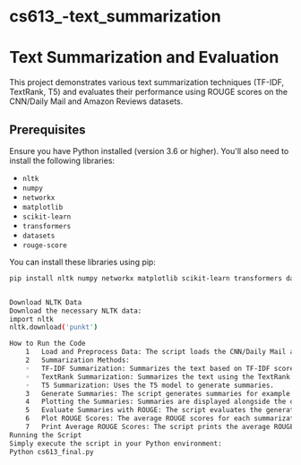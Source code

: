 # cs613_-text_summarization

# Text Summarization and Evaluation

This project demonstrates various text summarization techniques (TF-IDF, TextRank, T5) and evaluates their performance using ROUGE scores on the CNN/Daily Mail and Amazon Reviews datasets.

## Prerequisites

Ensure you have Python installed (version 3.6 or higher). You'll also need to install the following libraries:

- `nltk`
- `numpy`
- `networkx`
- `matplotlib`
- `scikit-learn`
- `transformers`
- `datasets`
- `rouge-score`

You can install these libraries using pip:

```bash
pip install nltk numpy networkx matplotlib scikit-learn transformers datasets rouge-score


Download NLTK Data
Download the necessary NLTK data:
import nltk
nltk.download('punkt')

How to Run the Code
	1	Load and Preprocess Data: The script loads the CNN/Daily Mail and Amazon Reviews datasets and preprocesses the texts.
	2	Summarization Methods:
	◦	TF-IDF Summarization: Summarizes the text based on TF-IDF scores of sentences.
	◦	TextRank Summarization: Summarizes the text using the TextRank algorithm.
	◦	T5 Summarization: Uses the T5 model to generate summaries.
	3	Generate Summaries: The script generates summaries for example texts from both datasets using each of the summarization methods.
	4	Plotting the Summaries: Summaries are displayed alongside the original text using Matplotlib.
	5	Evaluate Summaries with ROUGE: The script evaluates the generated summaries against the original summaries in the CNN/Daily Mail dataset using ROUGE scores.
	6	Plot ROUGE Scores: The average ROUGE scores for each summarization method are plotted for comparison.
	7	Print Average ROUGE Scores: The script prints the average ROUGE scores for each summarization method.
Running the Script
Simply execute the script in your Python environment:
Python cs613_final.py

